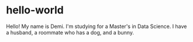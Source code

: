 # hello-world

Hello! My name is Demi. I'm studying for a Master's in Data Science. I have a husband, a roommate who has a dog, and a bunny.
